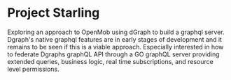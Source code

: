 # Project Starling

Exploring an approach to OpenMob using dGraph to build a graphql server. Dgraph's native graphql features are in early stages of development and
it remains to be seen if this is a viable approach. Especially interested in how to federate Dgraphs graphQL API through a GO graphQL server
providing extended queries, business logic, real time subscriptions, and resource level permissions.
